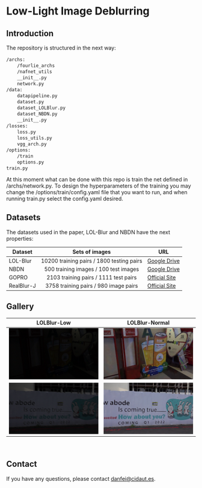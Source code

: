 # Low-Light Image Deblurring

## Introduction
The repository is structured in the next way:

```
/archs:
    /fourlie_archs
    /nafnet_utils
    __init__.py
    network.py
/data:
    datapipeline.py
    dataset.py
    dataset_LOLBlur.py
    dataset_NBDN.py
    __init__.py
/losses:
    loss.py
    loss_utils.py
    vgg_arch.py
/options:
    /train
    options.py
train.py
```
At this moment what can be done with this repo is train the net defined in /archs/network.py. To design the hyperparameters of the training you may change the /options/train/config.yaml file that you want to run, and when running train.py select the config.yaml desired.

## Datasets
The datasets used in the paper, LOL-Blur and NBDN have the next properties:

|Dataset     | Sets of images | URL  |
| -----------| :---------------:|------|
|LOL-Blur    | 10200 training pairs / 1800 testing pairs| [Google Drive](/https://drive.google.com/drive/folders/11HcsiHNvM7JUlbuHIniREdQ2peDUhtwX) |
|NBDN        | 500 training images / 100 test images | [Google Drive](/https://drive.google.com/file/d/1C7J9rn2xbeJ4-Aom4KEQJdpFyBd2M4Zv/view) |
|GOPRO       | 2103 training pairs / 1111 test pairs | [Official Site](/https://cg.postech.ac.kr/research/realblur/)  |
|RealBlur-J  | 3758 training pairs / 980 image pairs | [Official Site](/https://seungjunnah.github.io/Datasets/gopro)  |

## Gallery
|                          LOLBlur-Low                          |                          LOLBlur-Normal                          |
| :----------------------------------------------------------: | :----------------------------------------------------------: |
| ![add](/examples/inputs/0010.png)                          |                          ![add](/examples/results/0010.png) |
| ![add](/examples/inputs/0088.png)                          |                          ![add](/examples/results/0088.png) |

&nbsp;

## Contact

If you have any questions, please contact danfei@cidaut.es.